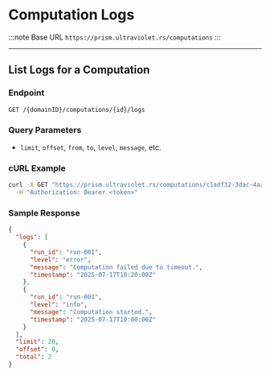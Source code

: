 # Computation Logs

:::note Base URL
`https://prism.ultraviolet.rs/computations`
:::

---

## List Logs for a Computation

### Endpoint

```http
GET /{domainID}/computations/{id}/logs
```

### Query Parameters

- `limit`, `offset`, `from`, `to`, `level`, `message`, etc.

### cURL Example

```bash
curl -X GET "https://prism.ultraviolet.rs/computations/c1adf32-3dac-4aad-bead-ae96fe071239/computations/comp-123/logs?domainID=c1adf32-3dac-4aad-bead-ae96fe071239&limit=20&level=error" \
  -H "Authorization: Bearer <token>"
```

### Sample Response

```json
{
  "logs": [
    {
      "run_id": "run-001",
      "level": "error",
      "message": "Computation failed due to timeout.",
      "timestamp": "2025-07-17T10:20:00Z"
    },
    {
      "run_id": "run-001",
      "level": "info",
      "message": "Computation started.",
      "timestamp": "2025-07-17T10:00:00Z"
    }
  ],
  "limit": 20,
  "offset": 0,
  "total": 2
}
```
